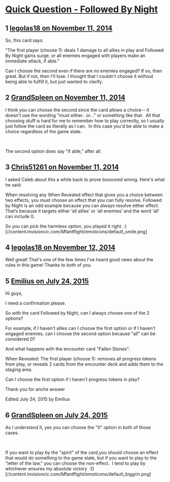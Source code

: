 # [Quick Question - Followed By Night](https://community.fantasyflightgames.com/topic/126831-quick-question-followed-by-night/)

## 1 [legolas18 on November 11, 2014](https://community.fantasyflightgames.com/topic/126831-quick-question-followed-by-night/?do=findComment&comment=1329913)

So, this card says:

"The first player (choose 1): deals 1 damage to all allies in play and Followed By Night gains surge, or all enemies engaged with players make an immediate attack, if able."

Can I choose the second even if there are no enemies engaged? If so, then great. But if not, then I'll lose. I thought that I couldn't choose it without being able to fulfill it, but just wanted to clarify.

## 2 [GrandSpleen on November 11, 2014](https://community.fantasyflightgames.com/topic/126831-quick-question-followed-by-night/?do=findComment&comment=1330017)

I think you can choose the second since the card allows a choice-- it doesn't use the wording "must either.. or..." or something like that.  All that choosing stuff is hard for me to remember how to play correctly, so I usually just follow the card as literally as I can.  In this case you'd be able to make a choice regardless of the game state.

 

The second option does say "if able," after all.

## 3 [Chris51261 on November 11, 2014](https://community.fantasyflightgames.com/topic/126831-quick-question-followed-by-night/?do=findComment&comment=1330355)

I asked Caleb about this a while back to prove boooored wrong. Here's what he said:

When resolving any When Revealed effect that gives you a choice between two effects, you must choose an effect that you can fully resolve. Followed by Night is an odd example because you can always resolve either effect. That’s because it targets either ‘all allies’ or ‘all enemies’ and the word ‘all’ can include 0.

So you can pick the harmless option, you played it right. :) [//content.invisioncic.com/Mfantflight/emoticons/default_smile.png]

## 4 [legolas18 on November 12, 2014](https://community.fantasyflightgames.com/topic/126831-quick-question-followed-by-night/?do=findComment&comment=1331302)

Well great! That's one of the few times I've heard good news about the rules in this game! Thanks to both of you.

## 5 [Emilius on July 24, 2015](https://community.fantasyflightgames.com/topic/126831-quick-question-followed-by-night/?do=findComment&comment=1702693)

Hi guys,

I need a confirmation please.

So with the card Followed by Night, can I always choose one of the 2 options?

For example, if I haven't allies can I choose the first option or if I haven't engaged enemies, can I choose the second option because "all" can be considered 0?

And what happens with the encounter card "Fallen Stones":

When Revealed: The first player (choose 1): removes all progress tokens from play, or reveals 2 cards from the encounter deck and adds them to the staging area.

Can I choose the first option if I haven't progress tokens in play?

Thank you for anche answer

Edited July 24, 2015 by Emilius

## 6 [GrandSpleen on July 24, 2015](https://community.fantasyflightgames.com/topic/126831-quick-question-followed-by-night/?do=findComment&comment=1702798)

As I understand it, yes you can choose the "0" option in both of those cases.

 

If you want to play by the "spirit" of the card,you should choose an effect that would do something to the game state, but if you want to play to the "letter of the law," you can choose the non-effect.  I tend to play by whichever ensures my absolute victory  :D [//content.invisioncic.com/Mfantflight/emoticons/default_biggrin.png]

